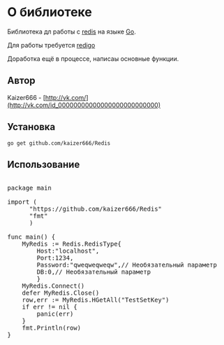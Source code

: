 # О библиотеке

Библиотека дл работы с [redis](http://redis.io) на языке [Go](http://golang.org/).

Для работы требуется [redigo](https://github.com/garyburd/redigo/)

Доработка ещё в процессе, написаы основные функции.
## Автор

Kaizer666 - [http://vk.com/](http://vk.com/id_00000000000000000000000000)

## Установка

    go get github.com/kaizer666/Redis
    
## Использование

<pre>

package main

import (
      "https://github.com/kaizer666/Redis"
      "fmt"
      )

func main() {
    MyRedis := Redis.RedisType{
        Host:"localhost",
        Port:1234,
        Password:"qweqweqweqw",// Необязательный параметр
        DB:0,// Необязательный параметр
        }
    MyRedis.Connect()
    defer MyRedis.Close()
    row,err := MyRedis.HGetAll("TestSetKey")
    if err != nil {
        panic(err)
    }
    fmt.Println(row)
}

</pre>



